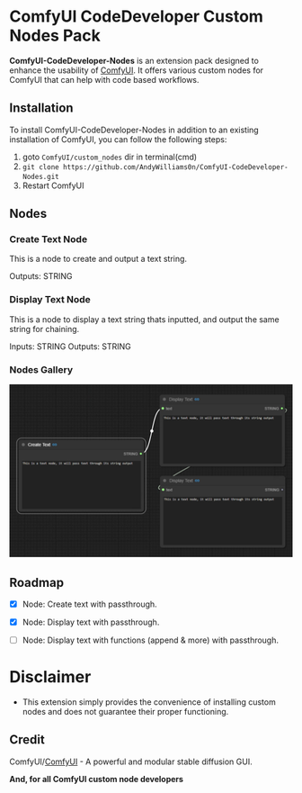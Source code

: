 # ComfyUI CodeDeveloper Custom Nodes Pack

**ComfyUI-CodeDeveloper-Nodes** is an extension pack designed to enhance the usability of [ComfyUI](https://github.com/comfyanonymous/ComfyUI). It offers various custom nodes for ComfyUI that can help with code based workflows.



## Installation
To install ComfyUI-CodeDeveloper-Nodes in addition to an existing installation of ComfyUI, you can follow the following steps:

1. goto `ComfyUI/custom_nodes` dir in terminal(cmd)
2. `git clone https://github.com/AndyWilliams0n/ComfyUI-CodeDeveloper-Nodes.git`
3. Restart ComfyUI



## Nodes

### Create Text Node

This is a node to create and output a text string.

Outputs: STRING


### Display Text Node

This is a node to display a text string thats inputted, and output the same string for chaining.

Inputs: STRING
Outputs: STRING


### Nodes Gallery

![Display Text Node](nodes.png)



## Roadmap

- [x] Node: Create text with passthrough.
- [x] Node: Display text with passthrough.
- [ ] Node: Display text with functions (append & more) with passthrough.


# Disclaimer

* This extension simply provides the convenience of installing custom nodes and does not guarantee their proper functioning.


## Credit
ComfyUI/[ComfyUI](https://github.com/comfyanonymous/ComfyUI) - A powerful and modular stable diffusion GUI.

**And, for all ComfyUI custom node developers**
